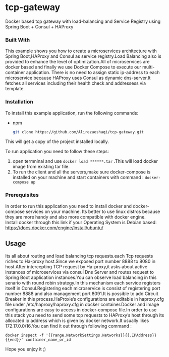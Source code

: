 # tcp-gateway
Docker based tcp gateway with load-balancing and Service Registry using Spring Boot + Consul + HAProxy


### Built With

This example shows you how to create a microservices architecture with Spring Boot,HAProxy and Consul as service registry.Load Balancing also is provided to enhance the level of optimization.All of microservices are docker based and finally we use Docker Compose to execute our multi-container application.
There is no need to assign static ip-address to each microservice because HAProxy uses Consul as dynamic dns-server.It fetches all services including their health check and addressess via template. 



### Installation

To install this example application, run the following commands:

* npm
  ```sh
  git clone https://github.com/Alirezaeshaqi/tcp-gateway.git
  
  ``` 
This will get a copy of the project installed locally.


To run application you need to follow these steps:

1. open termninal and use `docker load ******.tar` .This will load docker image from existing tar file.
2. To run the client and all the servers,make sure docker-compose is installed on your machine and start containers with command :  `docker-compose up` 



### Prerequisites

In order to run this application you need to install docker and  docker-compose services on your machine.
Its better to use linux distros because they are more handy and also more compatible with docker engine.  
Install docker through this link if your Operating System is Debian based:
   https://docs.docker.com/engine/install/ubuntu/



## Usage


  Its all about routing and load balancing tcp requests.each Tcp requests riches to Ha-proxy host.Since we exposed port number 8888 to 8080  in host.After intercepting TCP request by Ha-proxy,it asks about active instances of microservices via consul Dns Server and routes request to Spring Boot application instances.You can observe load balancing in this senario with round robin strategy.In this mechanism each service registers itself in Consul.Registering each microservice is consist of registering port number 8888 and also management port 8091.It is possible to add Circuit Breaker in this process.HaProxie’s configurations are editable in haproxy.cfg file under /etc/haproxy/haproxy.cfg in docker container.Docker and image configurations are easy to access in docker-compose file.In order to use this stack you need to send some tcp requests to HAProxy’s host through its allocated ip address which is given by docker network.It usually likes 172.17.0.0/16.You can find it out through following command :
  
```docker inspect -f '{{range.NetworkSettings.Networks}}{{.IPAddress}}{{end}}' container_name_or_id ```

Hope you enjoy it ;)
  
